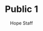 ---
image: /assets/img/kl/kl_public_1.png
title: Public 1
number: 1
categories:
  - Meditations
  - Difficulty
  - Public
author: Hope Staff
notes: Public 1
embed: >-
  EMBED_GOES_HERE
transcript: >-
  SOME LINES OF TEXT START HERE
---
